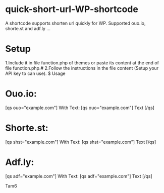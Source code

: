 # quick-short-url-WP-shortcode
A shortcode supports shorten url quickly for WP. Supported ouo.io, shorte.st and adf.ly ...
# Setup
1.Include it in file function.php of themes or paste its content at the end of file function.php.#
2.Follow the instructions in the file content (Setup your API key to can use).
$ Usage
# Ouo.io:
[qs ouo="example.com"]
With Text:
[qs ouo="example.com"] Text [/qs]
# Shorte.st:
[qs shst="example.com"]
With Text:
[qs shst="example.com"] Text [/qs]
# Adf.ly:
[qs adf="example.com"]
With Text:
[qs adf="example.com"] Text [/qs]

Tam6
